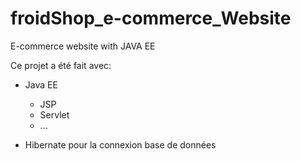 # froidShop_e-commerce_Website
E-commerce website with JAVA EE

Ce projet a été fait avec: 
* Java EE
  - JSP
  - Servlet
  - ...

* Hibernate pour la connexion base de données
